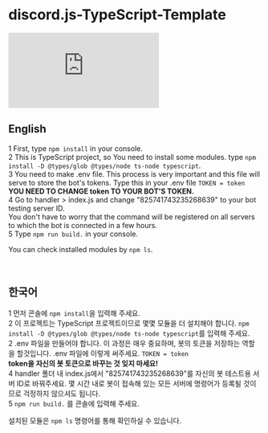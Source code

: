 
# discord.js-TypeScript-Template
![node-current](https://img.shields.io/node/v/discord.js?style=flat-square)

## English

1 First, type `npm install` in your console.<br/>
2 This is TypeScript project, so You need to install some modules. type `npm install -D @types/glob @types/node ts-node typescript`.<br/>
3 You need to make .env file. This process is very important and this file will serve to store the bot's tokens. Type this in your .env file `TOKEN = token` <br/>
**YOU NEED TO CHANGE token TO YOUR BOT'S TOKEN.**</br>
4 Go to handler > index.js and change "825741743235268639" to your bot testing server ID.</br>
You don't have to worry that the command will be registered on all servers to which the bot is connected in a few hours.</br>
5 Type `npm run build.` in your console.

You can check installed modules by `npm ls`.

<br/>

## 한국어

1 먼저 콘솔에 `npm install`을 입력해 주세요.<br/>
2 이 프로젝트는 TypeScript 프로젝트이므로 몇몇 모듈을 더 설치해야 합니다. `npm install -D @types/glob @types/node ts-node typescript`를 입력해 주세요. <br/>
2 .env 파일을 만들어야 합니다. 이 과정은 매우 중요하며, 봇의 토큰을 저장하는 역할을 할것입니다. .env 파일에 이렇게 써주세요. `TOKEN = token` <br/>
**token을 자신의 봇 토큰으로 바꾸는 것 잊지 마세요!**<br/>
4 handler 폴더 내 index.js에서 "825741743235268639"를 자신의 봇 테스트용 서버 ID로 바꿔주세요.
몇 시간 내로 봇이 접속해 있는 모든 서버에 명령어가 등록될 것이므로 걱정하지 않으셔도 됩니다.</br>
5 `npm run build.` 를 콘솔에 입력해 주세요. </br>

설치된 모듈은 `npm ls` 명령어를 통해 확인하실 수 있습니다.
